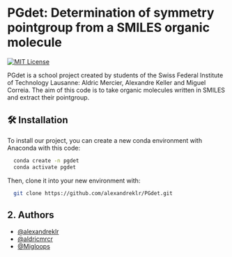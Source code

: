 # PGdet: Determination of symmetry pointgroup from a SMILES organic molecule

[![MIT License](https://img.shields.io/badge/License-MIT-green.svg)](https://choosealicense.com/licenses/mit/)

PGdet is a school project created by students of the Swiss Federal Institute of Technology Lausanne: Aldric Mercier, Alexandre Keller and Miguel Correia. The aim of this code is to take organic molecules written in SMILES and extract their pointgroup.


## 🛠️ Installation

To install our project, you can create a new conda environment with Anaconda with this code:

```bash
  conda create -n pgdet
  conda activate pgdet
```
Then, clone it into your new environment with:
```bash
  git clone https://github.com/alexandreklr/PGdet.git
```


## 2. Authors

- [@alexandreklr](https://github.com/alexandreklr)
- [@aldricmrcr](https://github.com/aldricmrcr)
- [@Migloops](https://github.com/Migloops)
